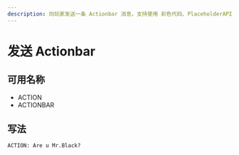 ```yaml
---
description: 向玩家发送一条 Actionbar 消息，支持使用 彩色代码、PlaceholderAPI变量及传入菜单的参数
---
```


# 发送 Actionbar

## 可用名称

* ACTION
* ACTIONBAR

## 写法

```
ACTION: Are u Mr.Black?
```


